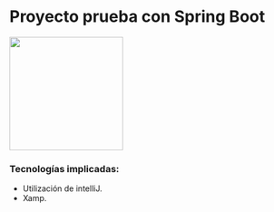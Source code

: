 
# Proyecto prueba con Spring Boot

<img align="center" src="https://images.g2crowd.com/uploads/product/image/large_detail/large_detail_9d63a0ed04b871d3dacc8647b7f0927d/spring-boot.png" height="200px" width="200px">

<br>

### Tecnologías implicadas:
- Utilización de intelliJ.
- Xamp.

